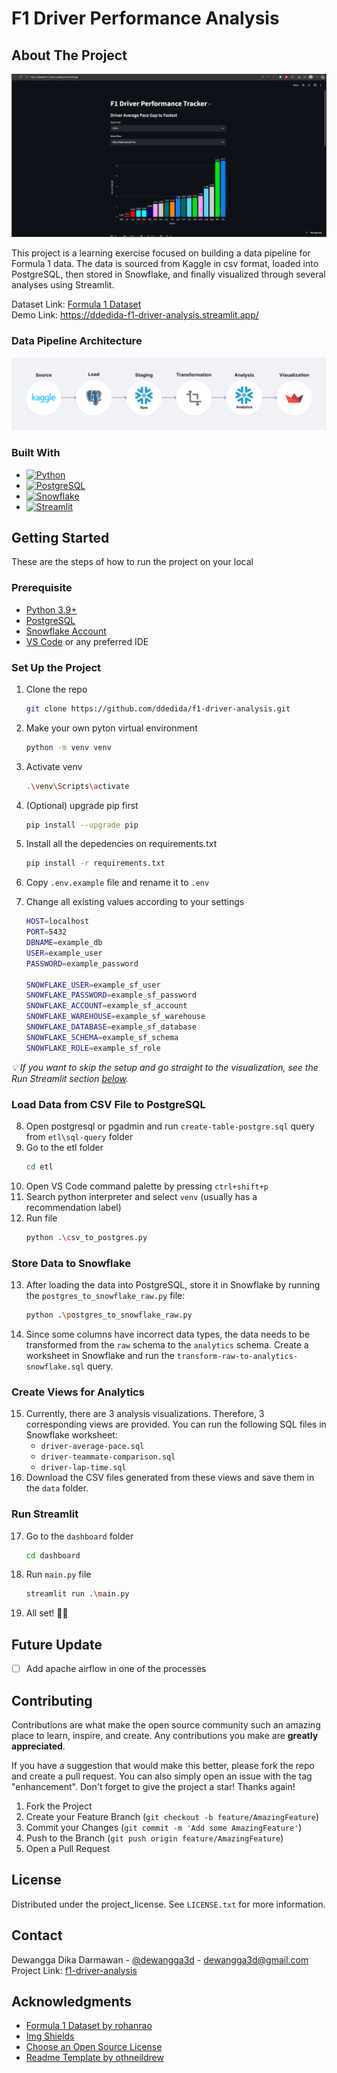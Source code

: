 # F1 Driver Performance Analysis

## About The Project

[![F1 Driver Analysis][Demo-screenshot]](https://ddedida-f1-driver-analysis.streamlit.app/)

This project is a learning exercise focused on building a data pipeline for Formula 1 data. The data is sourced from Kaggle in csv format, loaded into PostgreSQL, then stored in Snowflake, and finally visualized through several analyses using Streamlit.

Dataset Link: [Formula 1 Dataset](https://www.kaggle.com/datasets/rohanrao/formula-1-world-championship-1950-2020/)
<br>
Demo Link: https://ddedida-f1-driver-analysis.streamlit.app/

### Data Pipeline Architecture

![Data Pipeline Flow][Data-pipeline-flow]

### Built With

- [![Python][Python-badge]][Python-url]
- [![PostgreSQL][PostgreSQL-badge]][PostgreSQL-url]
- [![Snowflake][Snowflake-badge]][Snowflake-url]
- [![Streamlit][Streamlit-badge]][Streamlit-url]

<!-- GETTING STARTED -->

## Getting Started

These are the steps of how to run the project on your local

### Prerequisite

- [Python 3.9+](https://www.python.org/downloads/)
- [PostgreSQL](https://www.postgresql.org/download/)
- [Snowflake Account](https://signup.snowflake.com/)
- [VS Code](https://code.visualstudio.com/) or any preferred IDE

### Set Up the Project

1. Clone the repo
   ```sh
   git clone https://github.com/ddedida/f1-driver-analysis.git
   ```
2. Make your own pyton virtual environment
   ```sh
   python -m venv venv
   ```
3. Activate venv
   ```sh
   .\venv\Scripts\activate
   ```
4. (Optional) upgrade pip first
   ```sh
   pip install --upgrade pip
   ```
5. Install all the depedencies on requirements.txt
   ```sh
   pip install -r requirements.txt
   ```
6. Copy `.env.example` file and rename it to `.env`
7. Change all existing values according to your settings

   ```sh
   HOST=localhost
   PORT=5432
   DBNAME=example_db
   USER=example_user
   PASSWORD=example_password

   SNOWFLAKE_USER=example_sf_user
   SNOWFLAKE_PASSWORD=example_sf_password
   SNOWFLAKE_ACCOUNT=example_sf_account
   SNOWFLAKE_WAREHOUSE=example_sf_warehouse
   SNOWFLAKE_DATABASE=example_sf_database
   SNOWFLAKE_SCHEMA=example_sf_schema
   SNOWFLAKE_ROLE=example_sf_role
   ```

<i>💡 If you want to skip the setup and go straight to the visualization, see the Run Streamlit section <a href="#streamlit">below</a>.</i>

### Load Data from CSV File to PostgreSQL

8. Open postgresql or pgadmin and run `create-table-postgre.sql` query from `etl\sql-query` folder
9. Go to the etl folder
   ```sh
   cd etl
   ```
10. Open VS Code command palette by pressing `ctrl+shift+p`
11. Search python interpreter and select `venv` (usually has a recommendation label)
12. Run file
    ```sh
    python .\csv_to_postgres.py
    ```

### Store Data to Snowflake

13. After loading the data into PostgreSQL, store it in Snowflake by running the `postgres_to_snowflake_raw.py` file:
    ```sh
    python .\postgres_to_snowflake_raw.py
    ```
14. Since some columns have incorrect data types, the data needs to be transformed from the `raw` schema to the `analytics` schema. Create a worksheet in Snowflake and run the `transform-raw-to-analytics-snowflake.sql` query.

### Create Views for Analytics

15. Currently, there are 3 analysis visualizations. Therefore, 3 corresponding views are provided. You can run the following SQL files in Snowflake worksheet:
    - `driver-average-pace.sql`
    - `driver-teammate-comparison.sql`
    - `driver-lap-time.sql`
16. Download the CSV files generated from these views and save them in the `data` folder.

<a id="streamlit"></a>

### Run Streamlit

17. Go to the `dashboard` folder
    ```sh
    cd dashboard
    ```
18. Run `main.py` file
    ```sh
    streamlit run .\main.py
    ```
19. All set! 🥳🎉

<!-- FUTURE UPDATE -->

## Future Update

- [ ] Add apache airflow in one of the processes

<!-- CONTRIBUTING -->

## Contributing

Contributions are what make the open source community such an amazing place to learn, inspire, and create. Any contributions you make are **greatly appreciated**.

If you have a suggestion that would make this better, please fork the repo and create a pull request. You can also simply open an issue with the tag "enhancement".
Don't forget to give the project a star! Thanks again!

1. Fork the Project
2. Create your Feature Branch (`git checkout -b feature/AmazingFeature`)
3. Commit your Changes (`git commit -m 'Add some AmazingFeature'`)
4. Push to the Branch (`git push origin feature/AmazingFeature`)
5. Open a Pull Request

<!-- LICENSE -->

## License

Distributed under the project_license. See `LICENSE.txt` for more information.

<!-- CONTACT -->

## Contact

Dewangga Dika Darmawan - [@dewangga3d](https://www.instagram.com/dewangga3d/) - dewangga3d@gmail.com
Project Link: [f1-driver-analysis](https://github.com/ddedida/f1-driver-analysis)

<!-- ACKNOWLEDGMENTS -->

## Acknowledgments

- [Formula 1 Dataset by rohanrao](https://www.kaggle.com/datasets/rohanrao/formula-1-world-championship-1950-2020/data)
- [Img Shields](https://shields.io)
- [Choose an Open Source License](https://choosealicense.com)
- [Readme Template by othneildrew](https://github.com/othneildrew/Best-README-Template/tree/main)

<!-- MARKDOWN LINKS & IMAGES -->

[Data-pipeline-flow]: image/data-pipeline-flow.png
[Demo-screenshot]: image/demo-screenshot.png
[Python-badge]: https://img.shields.io/badge/python-3670A0?style=for-the-badge&logo=python&logoColor=ffdd54
[Python-url]: https://www.python.org/
[PostgreSQL-badge]: https://img.shields.io/badge/postgresql-4169e1?style=for-the-badge&logo=postgresql&logoColor=white
[PostgreSQL-url]: https://www.postgresql.org/
[Snowflake-badge]: https://img.shields.io/badge/Snowflake-29B5E8?logo=snowflake&logoColor=fff&style=for-the-badge
[Snowflake-url]: https://www.snowflake.com/en/
[Streamlit-badge]: https://img.shields.io/badge/Streamlit-FF4B4B?logo=streamlit&logoColor=fff&style=for-the-badge
[Streamlit-url]: https://streamlit.io/
